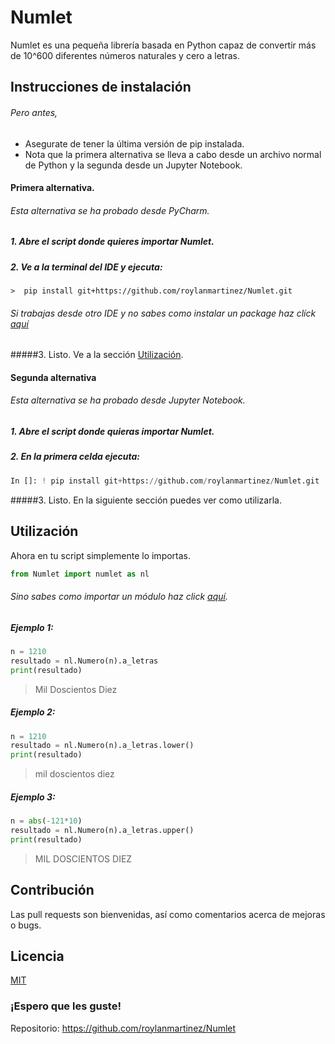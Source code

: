 # Numlet

Numlet es una pequeña librería basada en Python capaz de convertir más de 10^600 diferentes números naturales y cero a letras.

## Instrucciones de instalación 
###### Pero antes,
 - Asegurate de tener la última versión de pip instalada.
 - Nota que la primera alternativa se lleva a cabo desde un archivo normal de Python y la segunda desde un Jupyter Notebook.
#### Primera alternativa.
###### Esta alternativa se ha probado desde PyCharm.
##### 1. Abre el script donde quieres importar Numlet.
##### 2. Ve a la terminal del IDE y ejecuta:
    >  pip install git+https://github.com/roylanmartinez/Numlet.git
###### Si trabajas desde otro IDE y no sabes como instalar un package haz clíck [aquí](https://packaging.python.org/tutorials/installing-packages/)

#####3. Listo. Ve a la sección [Utilización](#utilización). 

#### Segunda alternativa
###### Esta alternativa se ha probado desde Jupyter Notebook.
##### 1. Abre el script donde quieras importar Numlet.
##### 2. En la primera celda ejecuta:
```python
In []: ! pip install git+https://github.com/roylanmartinez/Numlet.git
```
#####3. Listo. En la siguiente sección puedes ver como utilizarla.
## Utilización 
Ahora en tu script simplemente lo importas.
```python
from Numlet import numlet as nl
```
###### Sino sabes como importar un módulo haz click [aquí](https://docs.python.org/3/tutorial/modules.html).

##### Ejemplo 1:
```python
n = 1210
resultado = nl.Numero(n).a_letras
print(resultado)
```
> Mil Doscientos Diez
##### Ejemplo 2:
```python
n = 1210
resultado = nl.Numero(n).a_letras.lower()
print(resultado)
```
 > mil doscientos diez
##### Ejemplo 3:
```python
n = abs(-121*10)
resultado = nl.Numero(n).a_letras.upper()
print(resultado)
```
> MIL DOSCIENTOS DIEZ
## Contribución
Las pull requests son bienvenidas, así como comentarios acerca de mejoras o bugs. 

## Licencia
[MIT](LICENSE)

   ### ¡Espero que les guste! 
   Repositorio: https://github.com/roylanmartinez/Numlet
